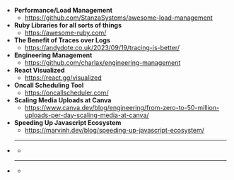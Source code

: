 - **Performance/Load Management**
  - https://github.com/StanzaSystems/awesome-load-management
- **Ruby Libraries for all sorts of things**
  - https://awesome-ruby.com/
- **The Benefit of Traces over Logs**
  - https://andydote.co.uk/2023/09/19/tracing-is-better/
- **Engineering Management**
  - https://github.com/charlax/engineering-management
- **React Visualized**
  - https://react.gg/visualized
- **Oncall Scheduling Tool**
  - https://oncallscheduler.com/
- **Scaling Media Uploads at Canva**
  - https://www.canva.dev/blog/engineering/from-zero-to-50-million-uploads-per-day-scaling-media-at-canva/
- **Speeding Up Javascript Ecosystem**
  - https://marvinh.dev/blog/speeding-up-javascript-ecosystem/
- ****
  - 
- ****
  - 